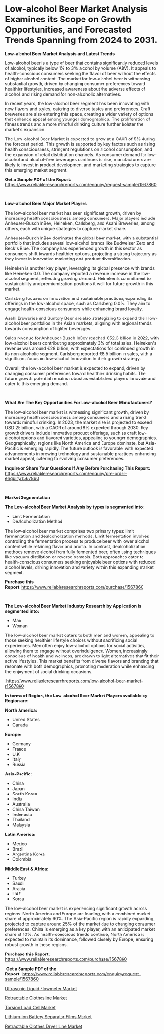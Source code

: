 <p><h1>Low-alcohol Beer Market Analysis Examines its Scope on Growth Opportunities, and Forecasted Trends Spanning from 2024 to 2031.</h1></p><p><strong>Low-alcohol Beer Market Analysis and Latest Trends</strong></p>
<p><p>Low-alcohol beer is a type of beer that contains significantly reduced levels of alcohol, typically below 1% to 3% alcohol by volume (ABV). It appeals to health-conscious consumers seeking the flavor of beer without the effects of higher alcohol content. The market for low-alcohol beer is witnessing substantial growth, driven by changing consumer preferences toward healthier lifestyles, increased awareness about the adverse effects of alcohol, and rising demand for non-alcoholic alternatives.</p><p>In recent years, the low-alcohol beer segment has been innovating with new flavors and styles, catering to diverse tastes and preferences. Craft breweries are also entering this space, creating a wider variety of options that enhance appeal among younger demographics. The proliferation of fitness trends and a more mindful drinking culture further bolster the market's expansion. </p><p>The Low-alcohol Beer Market is expected to grow at a CAGR of 5% during the forecast period. This growth is supported by key factors such as rising health consciousness, stringent regulations on alcohol consumption, and the expansion of retail distribution channels. As consumer demand for low-alcohol and alcohol-free beverages continues to rise, manufacturers are likely to invest in product development and marketing strategies to capture this emerging market segment.</p></p>
<p><strong>Get a Sample PDF of the Report:&nbsp;</strong> <a href="https://www.reliableresearchreports.com/enquiry/request-sample/1567860">https://www.reliableresearchreports.com/enquiry/request-sample/1567860</a></p>
<p>&nbsp;</p>
<p><strong>Low-alcohol Beer Major Market Players</strong></p>
<p><p>The low-alcohol beer market has seen significant growth, driven by increasing health consciousness among consumers. Major players include Anheuser-Busch InBev, Heineken, Carlsberg, and Asahi Breweries, among others, each with unique strategies to capture market share.</p><p>Anheuser-Busch InBev dominates the global beer market, with a substantial portfolio that includes several low-alcohol brands like Budweiser Zero and Beck's Blue. The company has experienced growth in this sector as consumers shift towards healthier options, projecting a strong trajectory as they invest in innovative marketing and product diversification.</p><p>Heineken is another key player, leveraging its global presence with brands like Heineken 0.0. The company reported a revenue increase in the low-alcohol segment, reflecting growing demand. Heineken’s commitment to sustainability and premiumization positions it well for future growth in this market.</p><p>Carlsberg focuses on innovation and sustainable practices, expanding its offerings in the low-alcohol space, such as Carlsberg 0.0%. They aim to engage health-conscious consumers while enhancing brand loyalty. </p><p>Asahi Breweries and Suntory Beer are also strategizing to expand their low-alcohol beer portfolios in the Asian markets, aligning with regional trends towards consumption of lighter beverages.</p><p>Sales revenue for Anheuser-Busch InBev reached €52.3 billion in 2022, with low-alcohol beers contributing approximately 3% of total sales. Heineken's revenue was around €28 billion, with expectations for continued growth in its non-alcoholic segment. Carlsberg reported €8.5 billion in sales, with a significant focus on low-alcohol innovation in their growth strategy.</p><p>Overall, the low-alcohol beer market is expected to expand, driven by changing consumer preferences toward healthier drinking habits. The future growth potential remains robust as established players innovate and cater to this emerging demand.</p></p>
<p>&nbsp;</p>
<p><strong>What Are The Key Opportunities For Low-alcohol Beer Manufacturers?</strong></p>
<p><p>The low-alcohol beer market is witnessing significant growth, driven by increasing health consciousness among consumers and a rising trend towards mindful drinking. In 2023, the market size is projected to exceed USD 25 billion, with a CAGR of around 8% expected through 2030. Key growth drivers include innovative product offerings, such as craft low-alcohol options and flavored varieties, appealing to younger demographics. Geographically, regions like North America and Europe dominate, but Asia-Pacific is emerging rapidly. The future outlook is favorable, with expected advancements in brewing technology and sustainable practices enhancing market appeal, catering to evolving consumer preferences.</p></p>
<p><strong>Inquire or Share Your Questions If Any Before Purchasing This Report:</strong> <a href="https://www.reliableresearchreports.com/enquiry/pre-order-enquiry/1567860">https://www.reliableresearchreports.com/enquiry/pre-order-enquiry/1567860</a></p>
<p>&nbsp;</p>
<p><strong>Market Segmentation</strong></p>
<p><strong>The Low-alcohol Beer Market Analysis by types is segmented into:</strong></p>
<p><ul><li>Limit Fermentation</li><li>Dealcoholization Method</li></ul></p>
<p><p>The low-alcohol beer market comprises two primary types: limit fermentation and dealcoholization methods. Limit fermentation involves controlling the fermentation process to produce beer with lower alcohol content while retaining flavor and aroma. In contrast, dealcoholization methods remove alcohol from fully fermented beer, often using techniques like vacuum distillation or reverse osmosis. Both approaches cater to health-conscious consumers seeking enjoyable beer options with reduced alcohol levels, driving innovation and variety within this expanding market segment.</p></p>
<p><strong>Purchase this Report:&nbsp;</strong><a href="https://www.reliableresearchreports.com/purchase/1567860">https://www.reliableresearchreports.com/purchase/1567860</a></p>
<p>&nbsp;</p>
<p><strong>The Low-alcohol Beer Market Industry Research by Application is segmented into:</strong></p>
<p><ul><li>Man</li><li>Woman</li></ul></p>
<p><p>The low-alcohol beer market caters to both men and women, appealing to those seeking healthier lifestyle choices without sacrificing social experiences. Men often enjoy low-alcohol options for social activities, allowing them to engage without overindulgence. Women, increasingly conscious of health and wellness, are drawn to light alternatives that fit their active lifestyles. This market benefits from diverse flavors and branding that resonate with both demographics, promoting moderation while enhancing the enjoyment of social drinking occasions.</p></p>
<p><a href="https://www.reliableresearchreports.com/low-alcohol-beer-market-r1567860">&nbsp;https://www.reliableresearchreports.com/low-alcohol-beer-market-r1567860</a></p>
<p><strong>In terms of Region, the Low-alcohol Beer Market Players available by Region are:</strong></p>
<p>
    <p> <strong> North America: </strong>
        <ul>
            <li>United States</li>
            <li>Canada</li>
        </ul>
        </p> 
    <p> <strong> Europe: </strong>
        <ul>
            <li>Germany</li>
            <li>France</li>
            <li>U.K.</li>
            <li>Italy</li>
            <li>Russia</li>
        </ul>
        </p> 
    <p> <strong> Asia-Pacific: </strong>
        <ul>
            <li>China</li>
            <li>Japan</li>
            <li>South Korea</li>
            <li>India</li>
            <li>Australia</li>
            <li>China Taiwan</li>
            <li>Indonesia</li>
            <li>Thailand</li>
            <li>Malaysia</li>
        </ul>
        </p> 
    <p> <strong> Latin America: </strong>
        <ul>
            <li>Mexico</li>
            <li>Brazil</li>
            <li>Argentina Korea</li>
            <li>Colombia</li>
        </ul>
        </p> 
    <p> <strong> Middle East & Africa: </strong>
        <ul>
            <li>Turkey</li>
            <li>Saudi</li>
            <li>Arabia</li>
            <li>UAE</li>
            <li>Korea</li>
        </ul>
    </p>
    </p>
<p><p>The low-alcohol beer market is experiencing significant growth across regions. North America and Europe are leading, with a combined market share of approximately 60%. The Asia-Pacific region is rapidly expanding, projected to capture around 25% of the market due to changing consumer preferences. China is emerging as a key player, with an anticipated market share of 10%. As health-conscious trends continue, North America is expected to maintain its dominance, followed closely by Europe, ensuring robust growth in these regions.</p></p>
<p><strong>Purchase this Report: </strong><a href="https://www.reliableresearchreports.com/purchase/1567860">https://www.reliableresearchreports.com/purchase/1567860</a></p>
<p>&nbsp;<strong>Get a Sample PDF of the Report:&nbsp;&nbsp;</strong><a href="https://www.reliableresearchreports.com/enquiry/request-sample/1567860">https://www.reliableresearchreports.com/enquiry/request-sample/1567860</a></p>
<p><strong></strong></p>
<p><p><a href="https://www.linkedin.com/pulse/global-ultrasonic-liquid-flowmeter-market-focus-application-end-use-qko6f?trackingId=jQf8amLsRuqrglqsEbAKmA%3D%3D">Ultrasonic Liquid Flowmeter Market</a></p><p><a href="https://github.com/bmorecock/Market-Research-Report-List-5/blob/main/retractable-clothesline-market.md">Retractable Clothesline Market</a></p><p><a href="https://www.linkedin.com/pulse/torsion-load-cell-market-investigation-industry-evolution-brjif?trackingId=%2BvSYEVflR1eS65lp4gPewQ%3D%3D">Torsion Load Cell Market</a></p><p><a href="https://issuu.com/reportprime-2/docs/lithium-ion-battery-separator-films_fb10654c89d1e7">Lithium-ion Battery Separator Films Market</a></p><p><a href="https://github.com/AshrafKhan865/Market-Research-Report-List-1/blob/main/retractable-clothes-dryer-line-market.md">Retractable Clothes Dryer Line Market</a></p></p>